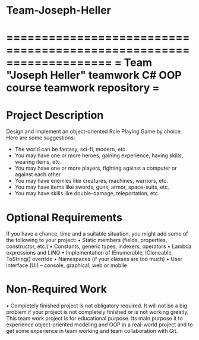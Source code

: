 Team-Joseph-Heller
==================
===================================================================
= Team "Joseph Heller" teamwork C# OOP course teamwork repository =
===================================================================
Project Description
===================
Design and implement an object-oriented Role Playing Game by choice. Here are some suggestions:
-	The world can be fantasy, sci-fi, modern, etc.
-	You may have one or more heroes, gaining experience, having skills, wearing items, etc.
-	You may have one or more players, fighting against a computer or against each other
-	You may have enemies like creatures, machines, warriors, etc. 
-	You may have items like swords, guns, armor, space-suits, etc.
-	You may have skills like double-damage, teleportation, etc. 

Optional Requirements
=====================
If you have a chance, time and a suitable situation, you might add some of the following to your project:
•	Static members (fields, properties, constructor, etc.)
•	Constants, generic types, indexers, operators
•	Lambda expressions and LINQ
•	Implementation of IEnumerable<T>, ICloneable, ToString() override
•	Namespaces (if your classes are too much) 
•	User interface (UI) – console, graphical, web or mobile

Non-Required Work
==================
•	Completely finished project is not obligatory required. It will not be a big problem if your project is not completely finished or is not working greatly. This team work project is for educational purpose. Its main purpose it to experience object-oriented modeling and OOP in a real-world project and to get some experience in team working and team collaboration with Git. 

